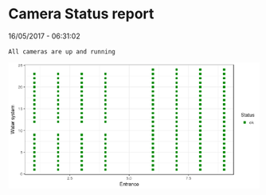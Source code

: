 Camera Status report
================
16/05/2017 - 06:31:02

    All cameras are up and running

![](camreport_files/figure-markdown_github/unnamed-chunk-2-1.png)
